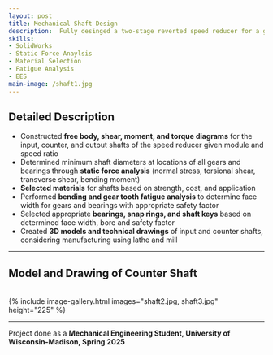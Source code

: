 ```yaml
---
layout: post
title: Mechanical Shaft Design
description:  Fully desinged a two-stage reverted speed reducer for a go-kart.
skills: 
- SolidWorks
- Static Force Anaylsis
- Material Selection
- Fatigue Analysis
- EES
main-image: /shaft1.jpg
---
```

## Detailed Description
- Constructed **free body, shear, moment, and torque diagrams** for the input, counter, and output shafts of the speed reducer given module and speed ratio
- Determined minimum shaft diameters at locations of all gears and bearings through **static force analysis** (normal stress, torsional shear, transverse shear, bending moment)
- **Selected materials** for shafts based on strength, cost, and application
- Performed **bending and gear tooth fatigue analysis** to determine face width for gears and bearings with appropriate safety factor
- Selected appropriate **bearings, snap rings, and shaft keys** based on determined face width, bore and safety factor
- Created **3D models and technical drawings** of input and counter shafts, considering manufacturing using lathe and mill

---

## Model and Drawing of Counter Shaft
<br>
{% include image-gallery.html images="shaft2.jpg, shaft3.jpg" height="225" %}
<br>

---

Project done as a **Mechanical Engineering Student, University of Wisconsin-Madison, Spring 2025**
